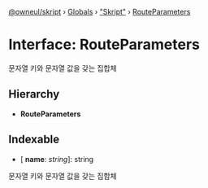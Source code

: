[@owneul/skript](../README.md) › [Globals](../globals.md) › ["Skript"](../modules/_skript_.md) › [RouteParameters](_skript_.routeparameters.md)

# Interface: RouteParameters

문자열 키와 문자열 값을 갖는 집합체

## Hierarchy

* **RouteParameters**

## Indexable

* \[ **name**: *string*\]: string

문자열 키와 문자열 값을 갖는 집합체
